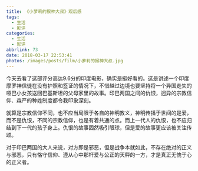 ```yaml
---
title: 《小萝莉的猴神大叔》观后感
tags:
  - 生活
  - 影评
categories:
  - 生活
  - 影评
abbrlink: 73
date: 2018-03-17 22:53:41
photos: /images/posts/film/小萝莉的猴神大叔.jpg
---
```

今天去看了这部评分高达9.6分的印度电影，确实是挺好看的。这是讲述一个印度摩罗神信徒在没有护照和签证的情况下，不惜越过边境也要坚持将一个异国走失的哑巴小女孩送回巴基斯坦的父母家里的故事。印巴两国之间的仇恨，迥异的宗教信仰、森严的种姓制度都令我印象深刻。
<!-- more -->
就算是宗教信仰不同，也不应当局限于各自的神明教义，神明传播于世间的是爱，而不是仇恨，不同的宗教信仰，也是有着共通的点。而上一代人的仇恨，也不应归结到下一代的孩子身上。仇恨的故事固然吸引眼球，但是爱的故事更应该被关注传颂。

对于印巴两国的大人来说，对方即是邪恶，但是战争本就如此，不存在绝对的正义与邪恶，只有恪守信仰、遵从心中那杆爱与公正的天秤的一方，才是真正无愧于心的正义者。